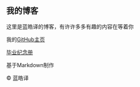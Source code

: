 ## 我的博客 ##
这里是蓝皓译的博客，有许许多多有趣的内容在等着你

我的[GitHub主页](https://github.com/lanhaoyi)

[毕业纪念册](biye)






















基于Markdown制作

© 蓝皓译